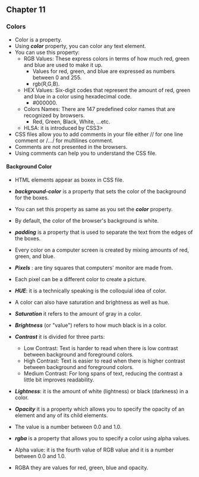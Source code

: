 ## Chapter 11
### Colors
- Color is a property.
- Using ***color*** property, you can color any text element.
- You can use this property:
  - RGB Values: These express colors in terms of how much red, green and blue are used to make it up.
     - Values for red, green, and blue are expressed as numbers between 0 and 255.
     -  rgb(R,G,B).
  - HEX Values: Six-digit codes that represent the amount of red, green and blue in a color using hexadecimal code.
     - #000000.
  - Colors Names: There are 147 predefined color names that are recognized by browsers.
     - Red, Green, Black, White, ...etc.
  - HLSA: it is introduced by CSS3>
- CSS files allow you to add comments in your file either // for one line comment or /*...*/ for multilines comment.
- Comments are not presented in the browsers.
- Using comments can help you to understand the CSS file.

#### Background Color
- HTML elements appear as boxex in CSS file. 
- ***background-color*** is a property that sets the color of the background for the boxes.
- You can set this property as same as you set the ***color*** property.
- By default, the color of the browser's background is white.
- ***padding*** is a property that is used to separate the text from the edges of the boxes. 
- Every color on a computer screen is created by mixing amounts of red, green, and blue. 


- ***Pixels*** : are tiny squares that computers' monitor are made from.
- Each pixel can be a different color to create a picture.
- ***HUE***: it is a technically speaking  is the colloquial idea of color.
- A color can also have saturation and brightness as well as hue.
- ***Saturation*** it refers to the amount of gray in a color.
- ***Brightness*** (or "value") refers to how much black is in a color.
- ***Contrast*** it is divided for three parts:
  - Low Contrast: Text is harder to read when there is low contrast between background and foreground colors.
  - High Contrast: Text is easier to read when there is higher contrast between background and foreground colors.
  - Medium Contrast: For long spans of text, reducing the contrast a little bit improves readability.
- ***Lightness***: it is the amount of white (lightness) or black (darkness) in a color.

- ***Opacity*** it is a property which allows you to specify the opacity of an element and any of its child elements. 
- The value is a number between 0.0 and 1.0.
- ***rgba*** is a property that allows you to specify a color using alpha values.
- Alpha value: it is the fourth value of RGB value and it is a number between 0.0 and 1.0.
- RGBA they are values for red, green, blue and opacity.

